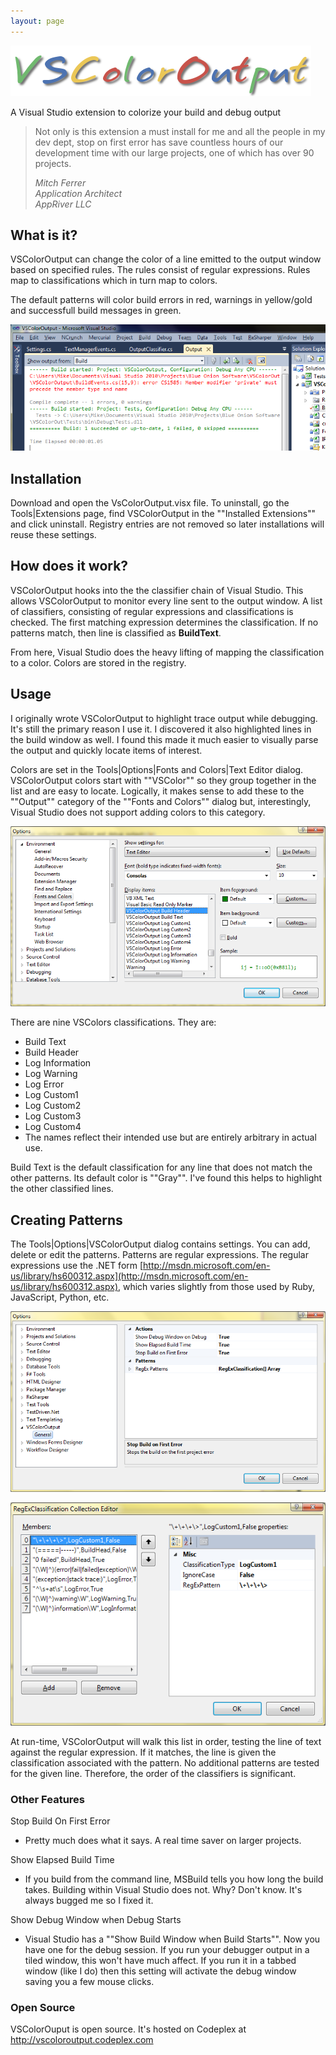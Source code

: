 ```yaml
---
layout: page
---
```

![VSColorOutput Banner](/cdn/images/vscoloroutput/vscoloroutputlogo.png)

A Visual Studio extension to colorize your build and debug output

> Not only is this extension a must install for me and all the people in my dev dept, stop on first error has save countless hours of our development time with our large projects, one of which has over 90 projects.
>
> <cite>Mitch Ferrer  
> Application Architect  
> AppRiver LLC</cite>

## What is it?

VSColorOutput can change the color of a line emitted to the output window based on specified rules.
The rules consist of regular expressions. Rules map to classifications which in turn map to colors.

The default patterns will color build errors in red, warnings in yellow/gold and successfull build messages in green.

![screen shot of VSColorOutput build output](/cdn/images/vscoloroutput/vscoloroutput.png)

## Installation

Download and open the VsColorOutput.visx file.
To uninstall, go the Tools|Extensions page, find VSColorOutput in the ""Installed Extensions"" and click uninstall.
Registry entries are not removed so later installations will reuse these settings.

## How does it work?

VSColorOutput hooks into the the classifier chain of Visual Studio. This allows VSColorOutput to monitor every line sent to the output window.
A list of classifiers, consisting of regular expressions and classifications is checked.
The first matching expression determines the classification. If no patterns match, then line is classified as **BuildText**.

From here, Visual Studio does the heavy lifting of mapping the classification to a color. Colors are stored in the registry.

## Usage

I originally wrote VSColorOutput to highlight trace output while debugging.
It's still the primary reason I use it.
I discovered it also highlighted lines in the build window as well.
I found this made it much easier to visually parse the output and quickly locate items of interest.

Colors are set in the Tools|Options|Fonts and Colors|Text Editor dialog.
VSColorOutput colors start with ""VSColor"" so they group together in the list and are easy to locate.
Logically, it makes sense to add these to the ""Output"" category of the ""Fonts and Colors"" dialog but,
interestingly, Visual Studio does not support adding colors to this category.

![screen shot of VSColorOutput colors dialog](/cdn/images/vscoloroutput/vscoloroutputcolors.png)

There are nine VSColors classifications. They are:

* Build Text
* Build Header
* Log Information
* Log Warning
* Log Error
* Log Custom1
* Log Custom2
* Log Custom3
* Log Custom4
* The names reflect their intended use but are entirely arbitrary in actual use.

Build Text is the default classification for any line that does not match the other patterns.
Its default color is ""Gray"". I've found this helps to highlight the other classified lines.

## Creating Patterns

The Tools|Options|VSColorOutput dialog contains settings.
You can add, delete or edit the patterns. Patterns are regular expressions.
The regular expressions use the .NET form
[http://msdn.microsoft.com/en-us/library/hs600312.aspx](http://msdn.microsoft.com/en-us/library/hs600312.aspx),
which varies slightly from those used by Ruby, JavaScript, Python, etc.

![screen shot of VSColorOutput options dialog](/cdn/images/vscoloroutput/vscoloroutputoptions.png)

![screen shot of VSColorOutput patterns dialog](/cdn/images/vscoloroutput/vscoloroutputpatterns.png)

At run-time, VSColorOutput will walk this list in order, testing the line of text against the regular expression.
If it matches, the line is given the classification associated with the pattern.
No additional patterns are tested for the given line. Therefore, the order of the classifiers is significant.

### Other Features

Stop Build On First Error
  - Pretty much does what it says. A real time saver on larger projects.

Show Elapsed Build Time

  - If you build from the command line, MSBuild tells you how long the build takes.
    Building within Visual Studio does not. Why? Don't know. It's always bugged me so I fixed it.

Show Debug Window when Debug Starts

  - Visual Studio has a ""Show Build Window when Build Starts"".
    Now you have one for the debug session. If you run your debugger output in a tiled window, this won't have much affect.
    If you run it in a tabbed window (like I do) then this setting will activate the debug window saving you a few mouse clicks.

### Open Source

VSColorOuput is open source. It's hosted on Codeplex at http://vscoloroutput.codeplex.com
